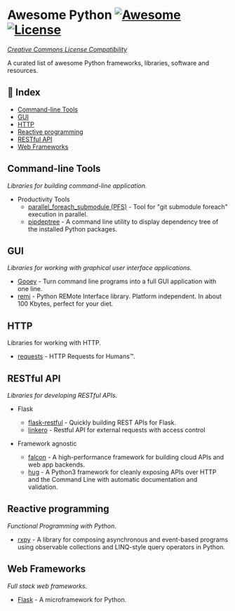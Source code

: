 # Awesome Python [![Awesome](https://cdn.rawgit.com/sindresorhus/awesome/d7305f38d29fed78fa85652e3a63e154dd8e8829/media/badge.svg)](https://github.com/sindresorhus/awesome) [![License](https://licensebuttons.net/l/by-nc/4.0/88x31.png)](https://creativecommons.org/licenses/by-nc/4.0/) 

_[Creative Commons License Compatibility](https://github.com/Catacrockers/awesome-catacrockers/blob/master/CC_License_Compatibility_Chart_compact.png)_

A curated list of awesome Python frameworks, libraries, software and resources.

## 📝 Index

- [Command-line Tools](#command-line-tools)
- [GUI](#gui)
- [HTTP](#http)
- [Reactive programming](#reactive-programming)
- [RESTful API](#restful-api)
- [Web Frameworks](#web-frameworks)


## Command-line Tools

*Libraries for building command-line application.*

+ Productivity Tools
  - [parallel_foreach_submodule (PFS)](https://github.com/RDCH106/parallel_foreach_submodule) - Tool for "git submodule foreach" execution in parallel.
  - [pipdeptree](https://github.com/naiquevin/pipdeptree) - A command line utility to display dependency tree of the installed Python packages.

## GUI

*Libraries for working with graphical user interface applications.*

+ [Gooey](https://github.com/chriskiehl/Gooey) - Turn command line programs into a full GUI application with one line.
+ [remi](https://github.com/dddomodossola/remi) - Python REMote Interface library. Platform independent. In about 100 Kbytes, perfect for your diet. 

## HTTP

Libraries for working with HTTP.

+ [requests](http://docs.python-requests.org/en/latest/) - HTTP Requests for Humans™.

## RESTful API

*Libraries for developing RESTful APIs.*

+ Flask
  - [flask-restful](https://github.com/flask-restful/flask-restful) - Quickly building REST APIs for Flask.
  - [linkero](https://github.com/ingran/linkero) - Restful API for external requests with access control

+ Framework agnostic
  - [falcon](http://falconframework.org/) - A high-performance framework for building cloud APIs and web app backends.
  - [hug](https://github.com/timothycrosley/hug) - A Python3 framework for cleanly exposing APIs over HTTP and the Command Line with automatic documentation and validation.
  
## Reactive programming

*Functional Programming with Python.*

- [rxpy](https://github.com/ReactiveX/RxPY) - 
A library for composing asynchronous and event-based programs using observable collections and LINQ-style query operators in Python.

## Web Frameworks

*Full stack web frameworks.*

- [Flask](http://flask.pocoo.org/) - A microframework for Python.

